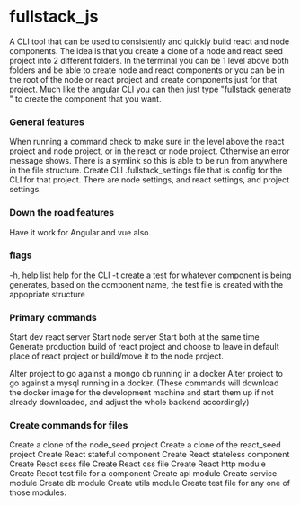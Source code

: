 # fullstack_js
A CLI tool that can be used to consistently and quickly build react and node components. The idea is that you create a clone of a node and react seed project into 2 different folders. In the terminal you can be 1 level above both folders and be able to create node and react components or you can be in the root of the node or react project and create components just for that project. Much like the angular CLI you can then just type "fullstack generate <ComponentName>" to create the component that you want.
  
### General features
When running a command check to make sure in the level above the react project and node project, or in the react or node project. Otherwise an error message shows.
There is a symlink so this is able to be run from anywhere in the file structure.
Create CLI .fullstack_settings file that is config for the CLI for that project. There are node settings, and react settings, and project settings.

### Down the road features
Have it work for Angular and vue also.

### flags
-h, help list help for the CLI
-t create a test for whatever component is being generates, based on the component name, the test file is created with the appopriate structure

### Primary commands
Start dev react server
Start node server
Start both at the same time
Generate production build of react project and choose to leave in default place of react project or build/move it to the node project.

Alter project to go against a mongo db running in a docker
Alter project to go against a mysql running in a docker.
(These commands will download the docker image for the development machine and start them up if not already downloaded, and adjust the whole backend accordingly)

### Create commands for files
Create a clone of the node_seed project
Create a clone of the react_seed project
Create React stateful component
Create React stateless component
Create React scss file
Create React css file
Create React http module
Create React test file for a component
Create api module
Create service module
Create db module
Create utils module
Create test file for any one of those modules.

